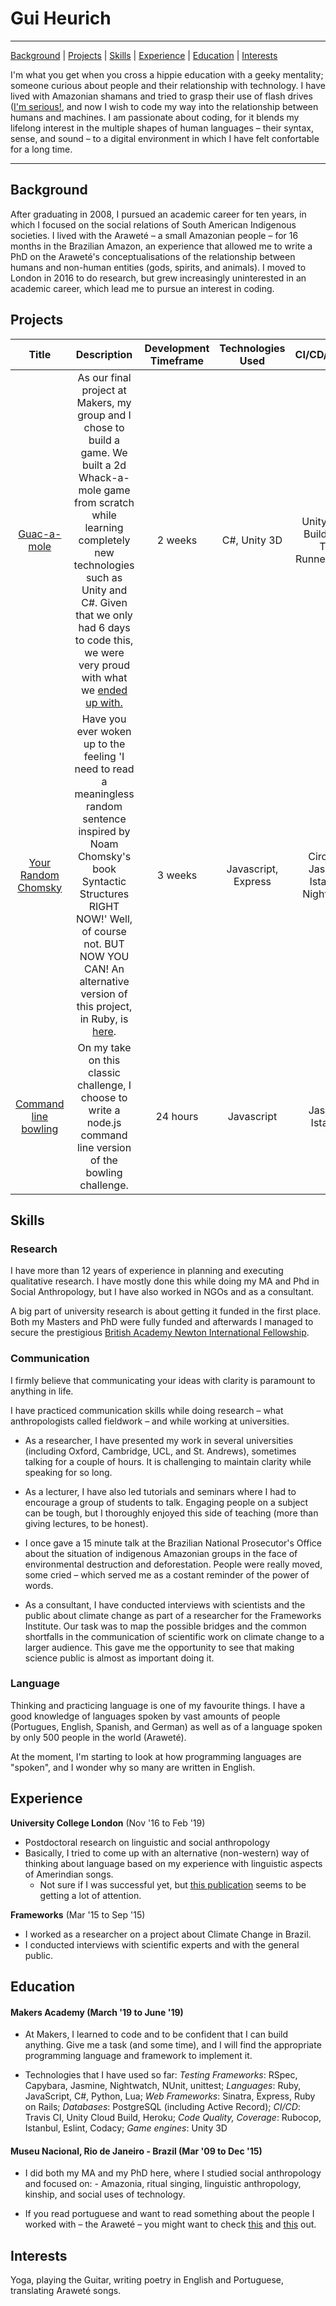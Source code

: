 #                                                      Gui Heurich
---
   [Background](#background) | [Projects](#projects) | [Skills](#skills) | [Experience](#experience) | [Education](#education) | [Interests](#interests)

I'm what you get when you cross a hippie education with a geeky mentality; someone curious about people and their relationship with technology. I have lived with Amazonian shamans and tried to grasp their use of flash drives ([I'm serious!](https://www.academia.edu/38627418/The_Shaman_and_the_Flash_Drive), and now I wish to code my way into the relationship between humans and machines. I am passionate about coding, for it blends my lifelong interest in the multiple shapes of human languages – their syntax, sense, and sound – to a digital environment in which I have felt confortable for a long time. 

---
## <a name="background">Background</a>

After graduating in 2008, I pursued an academic career for ten years, in which I focused on the social relations of South American Indigenous societies. I lived with the Araweté – a small Amazonian people – for 16 months in the Brazilian Amazon, an experience that allowed me to write a PhD on the Araweté's conceptualisations of the relationship between humans and non-human entities (gods, spirits, and animals). I moved to London in 2016 to do research, but grew increasingly uninterested in an academic career, which lead me to pursue an interest in coding.

## <a name="projects">Projects</a>

|Title            |Description                        |Development Timeframe|Technologies Used|CI/CD/Testing|
|:---------------:|:---------------------------------:|:---------:|:-------------------------:|:-------------------------:|
|[Guac-a-mole](https://github.com/guilhe0756/guac-a-mole)| As our final project at Makers, my group and I chose to build a game. We built a 2d Whack-a-mole game from scratch while learning completely new technologies such as Unity and C#. Given that we only had 6 days to code this, we were very proud with what we [ended up with.](https://play.google.com/store/apps/details?id=com.GuacaMole.WhackaMole)| 2 weeks | C#, Unity 3D | Unity Cloud Build/Unity Test Runner(NUnit)|
|[Your Random Chomsky](https://github.com/guilhe0756/your-random-chomsky-js)|Have you ever woken up to the feeling 'I need to read a meaningless random sentence inspired by Noam Chomsky's book Syntactic Structures RIGHT NOW!' Well, of course not. BUT NOW YOU CAN! An alternative version of this project, in Ruby, is [here](https://github.com/guilhe0756/random-chomsky-generator).| 3 weeks | Javascript, Express | Circle CI, Jasmine, Istanbul, Nightwatch|
|[Command line bowling](https://github.com/guilhe0756/bowling-challenge)| On my take on this classic challenge, I choose to write a node.js command line version of the bowling challenge.| 24 hours | Javascript | Jasmine, Istanbul|

## <a name="skills">Skills</a>

### Research

I have more than 12 years of experience in planning and executing qualitative research. I have mostly done this while doing my MA and Phd in Social Anthropology, but I have also worked in NGOs and as a consultant. 

A big part of university research is about getting it funded in the first place. Both my Masters and PhD were fully funded and afterwards I managed to secure the prestigious [British Academy Newton International Fellowship](https://www.thebritishacademy.ac.uk/newton-international-fellowships-2016-awards-list). 

### Communication

I firmly believe that communicating your ideas with clarity is paramount to anything in life. 

I have practiced communication skills while doing research – what anthropologists called fieldwork – and while working at universities. 

- As a researcher, I have presented my work in several universities (including Oxford, Cambridge, UCL, and St. Andrews), sometimes talking for a couple of hours. It is challenging to maintain clarity while speaking for so long. 
- As a lecturer, I have also led tutorials and seminars where I had to encourage a group of students to talk. Engaging people on a subject can be tough, but I thoroughly enjoyed this side of teaching (more than giving lectures, to be honest).

- I once gave a 15 minute talk at the Brazilian National Prosecutor's Office about the situation of indigenous Amazonian groups in the face of environmental destruction and deforestation. People were really moved, some cried – which served me as a costant reminder of the power of words.

- As a consultant, I have conducted interviews with scientists and the public about climate change as part of a researcher for the Frameworks Institute. Our task was to map the possible bridges and the common shortfalls in the communication of scientific work on climate change to a larger audience. This gave me the opportunity to see that making science public is almost as important doing it. 

### Language

Thinking and practicing language is one of my favourite things. I have a good knowledge of languages spoken by vast amounts of people (Portugues, English, Spanish, and German) as well as of a language spoken by only 500 people in the world (Araweté). 

At the moment, I'm starting to look at how programming languages are "spoken", and I wonder why so many are written in English. 

## <a name="experience">Experience</a>

**University College London** (Nov '16 to Feb '19)

- Postdoctoral research on linguistic and social anthropology
- Basically, I tried to come up with an alternative (non-western) way of thinking about language based on my experience with linguistic aspects of Amerindian songs. 
    - Not sure if I was successful yet, but [this publication](https://www.sciencedirect.com/journal/language-and-communication/vol/63/suppl/C) seems to be getting a lot of attention.

**Frameworks** (Mar '15 to Sep '15)

- I worked as a researcher on a project about Climate Change in Brazil. 
- I conducted interviews with scientific experts and with the general public. 

## <a name="education">Education</a>

#### Makers Academy (March '19 to June '19)

- At Makers, I learned to code and to be confident that I can build anything. Give me a task (and some time), and I will find the appropriate programming language and framework to implement it. 

- Technologies that I have used so far:
*Testing Frameworks*: RSpec, Capybara, Jasmine, Nightwatch, NUnit, unittest;
*Languages*: Ruby, JavaScript, C#, Python, Lua;
*Web Frameworks*: Sinatra, Express, Ruby on Rails;
*Databases*: PostgreSQL (including Active Record);
*CI/CD*: Travis CI, Unity Cloud Build, Heroku;
*Code Quality, Coverage*: Rubocop, Istanbul, Eslint, Codacy;
*Game engines*: Unity 3D

#### Museu Nacional, Rio de Janeiro - Brazil (Mar '09 to Dec '15)

- I did both my MA and my PhD here, where I studied social anthropology and focused on:
      - Amazonia, ritual singing, linguistic anthropology, kinship, and social uses of technology. 

- If you read portuguese and want to read something about the people I worked with – the Araweté – you might want to check [this](https://www.sescsp.org.br/online/edicoes-sesc/512_ARAWETE+UM+POVO+TUPI+DA+AMAZONIA#/tagcloud=lista) and [this](https://revistacult.uol.com.br/home/palavras-quebradas-na-poetica-arawete/) out.

## <a name="interests">Interests</a>

Yoga, playing the Guitar, writing poetry in English and Portuguese, translating Araweté songs.
